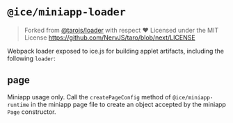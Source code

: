 # `@ice/miniapp-loader`

> Forked from [@tarojs/loader](https://github.com/NervJS/taro/tree/next/packages/taro-loader) with respect ❤️
> Licensed under the MIT License
> https://github.com/NervJS/taro/blob/next/LICENSE

Webpack loader exposed to ice.js for building applet artifacts, including the following `loader`:

## page

Miniapp usage only. Call the `createPageConfig` method of `@ice/miniapp-runtime` in the miniapp page file to create an object accepted by the miniapp `Page` constructor.
